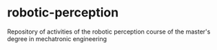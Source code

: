 # robotic-perception
Repository of activities of the robotic perception course of the master's degree in mechatronic engineering
